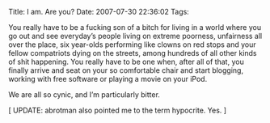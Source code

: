 Title: I am. Are you?
Date: 2007-07-30 22:36:02
Tags: 

<p>You really have to be a fucking son of a bitch for living in a world where you go out and see everyday’s people living on extreme poorness, unfairness all over the place, six year-olds performing like clowns on red stops and your fellow compatriots dying on the streets, among hundreds of all other kinds of shit happening. You really have to be one when, after all of that, you finally arrive and seat on your so comfortable chair and start blogging, working with free software or playing a movie on your iPod.</p>

<p>We are all so cynic, and I’m particularly bitter.</p>

<p>[ UPDATE: abrotman also pointed me to the term hypocrite. Yes. ]</p>

